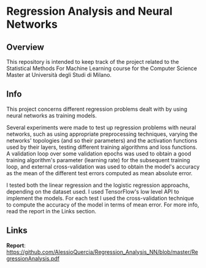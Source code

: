 # Regression Analysis and Neural Networks

## Overview
This repository is intended to keep track of the project related to the Statistical Methods For Machine Learning course for the Computer Science Master at Università degli Studi di Milano.

## Info
This project concerns different regression problems dealt with by using neural networks as training models.

Several experiments were made to test up regression problems with neural networks, such as using appropriate preprocessing techniques, varying the networks' topologies (and so their parameters) and the activation functions used by their layers, testing different training algorithms and loss functions.
A validation loop over some validation epochs was used to obtain a good training algorithm's parameter (learning rate) for the subsequent training loop, and external cross-validation was used to obtain the model's accuracy as the mean of the different test errors computed as mean absolute error.

I tested both the linear regression and the logistic regression approachs, depending on the dataset used. I used TensorFlow's low level API to implement the models. For each test I used the cross-validation technique to compute the accuracy of the model in terms of mean error.
For more info, read the report in the Links section.

## Links
**Report**: https://github.com/AlessioQuercia/Regression_Analysis_NN/blob/master/RegressionAnalysis.pdf

